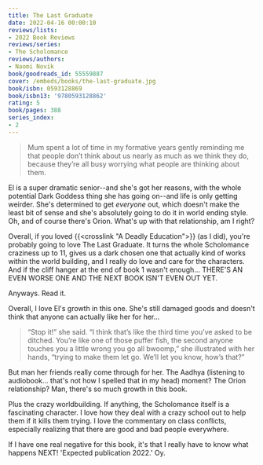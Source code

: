 ```yaml
---
title: The Last Graduate
date: 2022-04-16 00:00:10
reviews/lists:
- 2022 Book Reviews
reviews/series:
- The Scholomance
reviews/authors:
- Naomi Novik
book/goodreads_id: 55559887
cover: /embeds/books/the-last-graduate.jpg
book/isbn: 0593128869
book/isbn13: '9780593128862'
rating: 5
book/pages: 388
series_index:
- 2
---
```

> Mum spent a lot of time in my formative years gently reminding me that people don’t think about us nearly as much as we think they do, because they’re all busy worrying what people are thinking about them.

El is a super dramatic senior--and she's got her reasons, with the whole potential Dark Goddess thing she has going on--and life is only getting weirder. She's determined to get *everyone* out, which doesn't make the least bit of sense and she's absolutely going to do it in world ending style. Oh, and of course there's Orion. What's up with that relationship, am I right? 

Overall, if you loved {{<crosslink "A Deadly Education">}} (as I did), you're probably going to love The Last Graduate. It turns the whole Scholomance craziness up to 11, gives us a dark chosen one that actually kind of works within the world building, and I really do love and care for the characters. And if the cliff hanger at the end of book 1 wasn't enough... THERE'S AN EVEN WORSE ONE AND THE NEXT BOOK ISN'T EVEN OUT YET.

Anyways. Read it. 

<!--more-->

Overall, I love El's growth in this one. She's still damaged goods and doesn't think that anyone can actually like her for her...

> “Stop it!” she said. “I think that’s like the third time you’ve asked to be ditched. You’re like one of those puffer fish, the second anyone touches you a little wrong you go all bwoomp,” she illustrated with her hands, “trying to make them let go. We’ll let you know, how’s that?”

But man her friends really come through for her. The Aadhya (listening to audiobook... that's not how I spelled that in my head) moment? The Orion relationship? Man, there's so much growth in this book. 

Plus the crazy worldbuilding. If anything, the Scholomance itself is a fascinating character. I love how they deal with a crazy school out to help them if it kills them trying. I love the commentary on class conflicts, especially realizing that there are good and bad people everywhere. 

If I have one real negative for this book, it's that I really have to know what happens NEXT! 'Expected publication 2022.' Oy.
